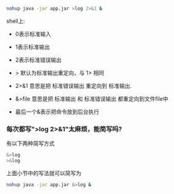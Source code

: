 #

```bash
nohup java -jar app.jar >log 2>&1 &
```

shell上:

- 0表示标准输入
- 1表示标准输出
- 2表示标准错误输出
- \> 默认为标准输出重定向，与 1> 相同
- 2>&1 意思是把 标准错误输出 重定向到 标准输出.
- &>file 意思是把 标准输出 和 标准错误输出 都重定向到文件file中

- 最后一个&表示把命令放到后台执行

### 每次都写">log 2>&1"太麻烦，能简写吗?

有以下两种简写方式

```bash
&>log
>&log
```

上面小节中的写法就可以简写为

```bash
nohup java -jar app.jar &>log &
```
